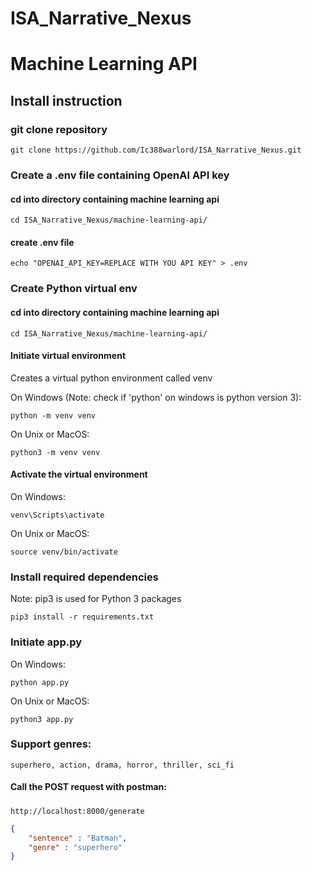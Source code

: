 # ISA_Narrative_Nexus

# Machine Learning API
## Install instruction
### git clone repository
```
git clone https://github.com/Ic388warlord/ISA_Narrative_Nexus.git
```
### Create a .env file containing OpenAI API key
#### cd into directory containing machine learning api
```
cd ISA_Narrative_Nexus/machine-learning-api/
```
#### create .env file
```
echo "OPENAI_API_KEY=REPLACE WITH YOU API KEY" > .env
```
### Create Python virtual env
#### cd into directory containing machine learning api
```
cd ISA_Narrative_Nexus/machine-learning-api/
```
#### Initiate virtual environment
Creates a virtual python environment called venv

On Windows (Note: check if 'python' on windows is python version 3): 
```
python -m venv venv
```


On Unix or MacOS:
```
python3 -m venv venv
```
#### Activate the virtual environment
On Windows:
```
venv\Scripts\activate
```

On Unix or MacOS:
```
source venv/bin/activate
```
### Install required dependencies
Note: pip3 is used for Python 3 packages
```
pip3 install -r requirements.txt
```
### Initiate app.py
On Windows:
```
python app.py
```

On Unix or MacOS:
```
python3 app.py
```

### Support genres:
```
superhero, action, drama, horror, thriller, sci_fi
```

#### Call the POST request with postman:

#####
```
http://localhost:8000/generate
```

```json
{
    "sentence" : "Batman",
    "genre" : "superhero"
}
```
